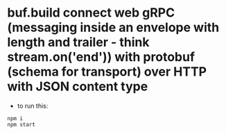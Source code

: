 # buf.build connect web gRPC (messaging inside an envelope with length and trailer - think stream.on('end')) with protobuf (schema for transport) over HTTP with JSON content type

- to run this:

```
npm i
npm start
```
